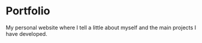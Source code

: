 # Portfolio
My personal website where I tell a little about myself and the main projects I have developed.
